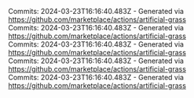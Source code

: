 Commits: 2024-03-23T16:16:40.483Z - Generated via https://github.com/marketplace/actions/artificial-grass
<br>
Commits: 2024-03-23T16:16:40.483Z - Generated via https://github.com/marketplace/actions/artificial-grass
<br>
Commits: 2024-03-23T16:16:40.483Z - Generated via https://github.com/marketplace/actions/artificial-grass
<br>
Commits: 2024-03-23T16:16:40.483Z - Generated via https://github.com/marketplace/actions/artificial-grass
<br>
Commits: 2024-03-23T16:16:40.483Z - Generated via https://github.com/marketplace/actions/artificial-grass
<br>
